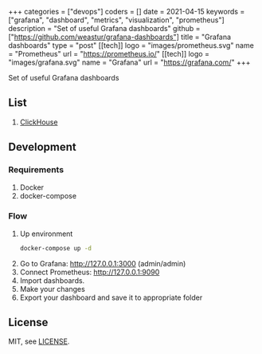 +++
categories = ["devops"]
coders = []
date = 2021-04-15
keywords = ["grafana", "dashboard", "metrics", "visualization", "prometheus"]
description = "Set of useful Grafana dashboards"
github = ["https://github.com/weastur/grafana-dashboards"]
title = "Grafana dashboards"
type = "post"
[[tech]]
logo = "images/prometheus.svg"
name = "Prometheus"
url = "https://prometheus.io/"
[[tech]]
logo = "images/grafana.svg"
name = "Grafana"
url = "https://grafana.com/"
+++

Set of useful Grafana dashboards

## List

1. [ClickHouse](https://github.com/weastur/grafana-dashboards/tree/d7b80d79f2c8582413bb30fa8055a0f547e79a3d/dashboards/clickhouse)

## Development

### Requirements

1. Docker
1. docker-compose

### Flow

1. Up environment
    ```bash
    docker-compose up -d
    ```
1. Go to Grafana: http://127.0.0.1:3000 (admin/admin)
1. Connect Prometheus: http://127.0.0.1:9090
1. Import dashboards.
1. Make your changes
1. Export your dashboard and save it to appropriate folder

## License

MIT, see [LICENSE](https://github.com/weastur/grafana-dashboards/blob/d7b80d79f2c8582413bb30fa8055a0f547e79a3d/LICENSE).
